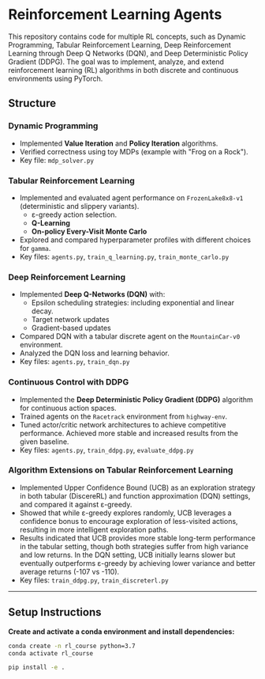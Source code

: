# Reinforcement Learning Agents

This repository contains code for multiple RL concepts, such as Dynamic Programming, Tabular Reinforcement Learning, Deep Reinforcement Learning through Deep Q Networks (DQN), and Deep Deterministic Policy Gradient (DDPG).
The goal was to implement, analyze, and extend reinforcement learning (RL) algorithms in both discrete and continuous environments using PyTorch.

## Structure


### **Dynamic Programming** 
- Implemented **Value Iteration** and **Policy Iteration** algorithms.
- Verified correctness using toy MDPs (example with "Frog on a Rock").
- Key file: `mdp_solver.py`

### **Tabular Reinforcement Learning**
- Implemented and evaluated agent performance on `FrozenLake8x8-v1` (deterministic and slippery variants).
  - ε-greedy action selection.
  - **Q-Learning**
  - **On-policy Every-Visit Monte Carlo**
- Explored and compared hyperparameter profiles with different choices for `gamma`.
- Key files: `agents.py`, `train_q_learning.py`, `train_monte_carlo.py`

### **Deep Reinforcement Learning**
- Implemented **Deep Q-Networks (DQN)** with:
  - Epsilon scheduling strategies: including exponential and linear decay.
  - Target network updates
  - Gradient-based updates
- Compared DQN with a tabular discrete agent on the `MountainCar-v0` environment.
- Analyzed the DQN loss and learning behavior.
- Key files: `agents.py`, `train_dqn.py`

### **Continuous Control with DDPG** 
- Implemented the **Deep Deterministic Policy Gradient (DDPG)** algorithm for continuous action spaces.
- Trained agents on the `Racetrack` environment from `highway-env`.
- Tuned actor/critic network architectures to achieve competitive performance. Achieved more stable and increased results from the given baseline.
- Key files: `agents.py`, `train_ddpg.py`, `evaluate_ddpg.py`

### **Algorithm Extensions on Tabular Reinforcement Learning**
- Implemented Upper Confidence Bound (UCB) as an exploration strategy in both tabular (DiscereRL) and function approximation (DQN) settings, and compared it against ε-greedy.
- Showed that while ε-greedy explores randomly, UCB leverages a confidence bonus to encourage exploration of less-visited actions, resulting in more intelligent exploration paths.
- Results indicated that UCB provides more stable long-term performance in the tabular setting, though both strategies suffer from high variance and low returns. In the DQN setting, UCB initially learns slower but eventually outperforms ε-greedy by achieving lower variance and better average returns (-107 vs -110).
- Key files: `train_ddpg.py`, `train_discreterl.py`

---

## Setup Instructions

**Create and activate a conda environment and install dependencies:**

```bash
conda create -n rl_course python=3.7
conda activate rl_course
```

```bash
pip install -e .
```
